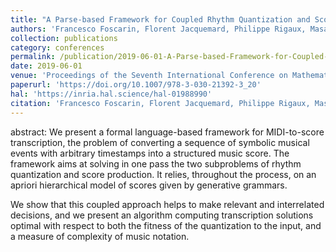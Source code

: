 ```yaml
---
title: "A Parse-based Framework for Coupled Rhythm Quantization and Score Structuring"
authors: 'Francesco Foscarin, Florent Jacquemard, Philippe Rigaux, Masahiko Sakai'
collection: publications
category: conferences
permalink: /publication/2019-06-01-A-Parse-based-Framework-for-Coupled-Rhythm-Quantization-and-Score-Structuring
date: 2019-06-01
venue: 'Proceedings of the Seventh International Conference on Mathematics and Computation in Music (MCM)'
paperurl: 'https://doi.org/10.1007/978-3-030-21392-3_20'
hal: 'https://inria.hal.science/hal-01988990'
citation: 'Francesco Foscarin, Florent Jacquemard, Philippe Rigaux, Masahiko Sakai, &quot;A Parse-based Framework for Coupled Rhythm Quantization and Score Structuring&quot; In the proceedings of the Seventh International Conference on Mathematics and Computation in Music (MCM), 2019.'
---
```


abstract: 
We present a formal language-based framework for MIDI-to-score transcription, the problem of converting a sequence of symbolic musical events with arbitrary timestamps into a structured music score. The framework aims at solving in one pass the two subproblems of rhythm quantization and score production. It relies, throughout the process, on an apriori hierarchical model of scores given by generative grammars.

We show that this coupled approach helps to make relevant and interrelated decisions, and we present an algorithm computing transcription solutions optimal with respect to both the fitness of the quantization to the input, and a measure of complexity of music notation.